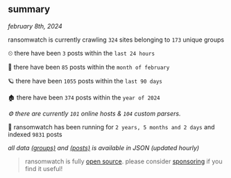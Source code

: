 
## summary
_february 8th, 2024_

ransomwatch is currently crawling `324` sites belonging to `173` unique groups

⏲ there have been `3` posts within the `last 24 hours`

🦈 there have been `85` posts within the `month of february`

🪐 there have been `1055` posts within the `last 90 days`

🏚 there have been `374` posts within the `year of 2024`

_⚙️ there are currently `101` online hosts & `104` custom parsers._

🦕 ransomwatch has been running for `2 years, 5 months and 2 days` and indexed `9831` posts

_all data  [(groups)](http://ransomwhat.telemetry.ltd/groups) and [(posts)](http://ransomwhat.telemetry.ltd/posts) is available in JSON (updated hourly)_

> ransomwatch is fully [open source](https://github.com/joshhighet/ransomwatch#ransomwatch--). please consider [sponsoring](https://github.com/sponsors/joshhighet) if you find it useful!
